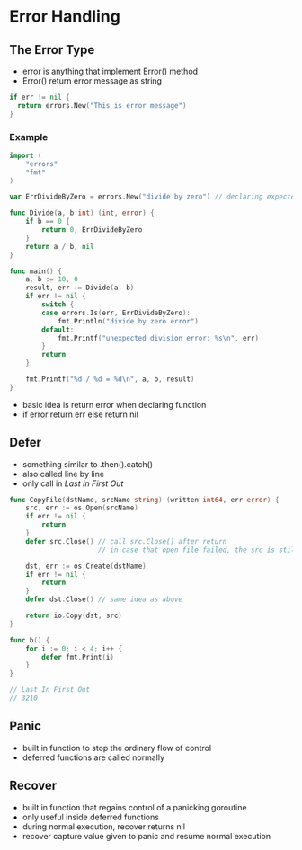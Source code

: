 # Error Handling

## The Error Type

- error is anything that implement Error() method
- Error() return error message as string

```go
if err != nil {
  return errors.New("This is error message")
}
```

### Example

```go
import (
    "errors"
    "fmt"
)

var ErrDivideByZero = errors.New("divide by zero") // declaring expected error

func Divide(a, b int) (int, error) {
    if b == 0 {
        return 0, ErrDivideByZero
    }
    return a / b, nil
}

func main() {
    a, b := 10, 0
    result, err := Divide(a, b)
    if err != nil {
        switch {
        case errors.Is(err, ErrDivideByZero):
            fmt.Println("divide by zero error")
        default:
            fmt.Printf("unexpected division error: %s\n", err)
        }
        return
    }

    fmt.Printf("%d / %d = %d\n", a, b, result)
}
```

- basic idea is return error when declaring function
- if error return err else return nil

## Defer

- something similar to .then().catch()
- also called line by line
- only call in _Last In First Out_

```go
func CopyFile(dstName, srcName string) (written int64, err error) {
    src, err := os.Open(srcName)
    if err != nil {
        return
    }
    defer src.Close() // call src.Close() after return
                      // in case that open file failed, the src is still closed

    dst, err := os.Create(dstName)
    if err != nil {
        return
    }
    defer dst.Close() // same idea as above

    return io.Copy(dst, src)
}
```

```go
func b() {
    for i := 0; i < 4; i++ {
        defer fmt.Print(i)
    }
}

// Last In First Out
// 3210
```

## Panic

- built in function to stop the ordinary flow of control
- deferred functions are called normally

## Recover

- built in function that regains control of a panicking goroutine
- only useful inside deferred functions
- during normal execution, recover returns nil
- recover capture value given to panic and resume normal execution
